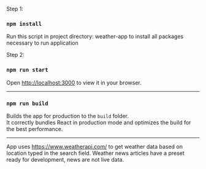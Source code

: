 Step 1:
### `npm install`
Run this script in project directory: weather-app to install all packages necessary to run application

Step 2:
### `npm run start`
Open [http://localhost:3000](http://localhost:3000) to view it in your browser.

---------------------------------------------------
### `npm run build`
Builds the app for production to the `build` folder.\
It correctly bundles React in production mode and optimizes the build for the best performance.

---------------------------------------------------

App uses https://www.weatherapi.com/ to get weather data based on location typed in the search field.
Weather news articles have a preset ready for development, news are not live data. 
